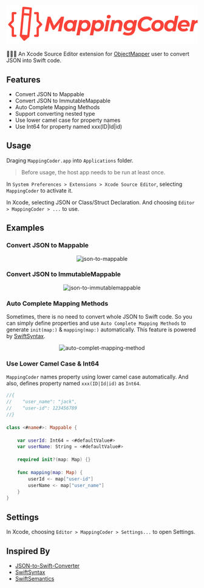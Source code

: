 <p align="center" >
  <img src="https://github.com/wgy6055/MappingCoder/raw/master/MappingCoder_Logo.png" title="logo" float=left>
</p>

🧑🏼‍💻 An Xcode Source Editor extension for [ObjectMapper](https://github.com/tristanhimmelman/ObjectMapper) user to convert JSON into Swift code.

## Features

- Convert JSON to Mappable
- Convert JSON to ImmutableMappable
- Auto Complete Mapping Methods
- Support converting nested type
- Use lower camel case for property names
- Use Int64 for property named xxx(ID|Id|id)

## Usage

Draging `MappingCoder.app` into `Applications` folder. 

> Before usage, the host app needs to be run at least once. 

In `System Preferences > Extensions > Xcode Source Editor`, selecting `MappingCoder` to activate it.

In Xcode, selecting JSON or Class/Struct Declaration. And choosing `Editor > MappingCoder > ...` to use.

## Examples

### Convert JSON to Mappable

<p align="center" >
  <img src="https://github.com/wgy6055/MappingCoder/raw/master/json-to-mappable.gif" title="json-to-mappable" float=left>
</p>

### Convert JSON to ImmutableMappable

<p align="center" >
  <img src="https://github.com/wgy6055/MappingCoder/raw/master/json-to-immutablemappable.gif" title="json-to-immutablemappable" float=left>
</p>

### Auto Complete Mapping Methods

Sometimes, there is no need to convert whole JSON to Swift code. So you can simply define properties and use `Auto Complete Mapping Methods` to generate `init(map:)` & `mapping(map:)` automatically. This feature is powered by [SwiftSyntax](https://github.com/apple/swift-syntax).

<p align="center" >
  <img src="https://github.com/wgy6055/MappingCoder/raw/master/auto-complet-mapping-method.gif" title="auto-complet-mapping-method" float=left>
</p>

### Use Lower Camel Case & Int64

`MappingCoder` names property using lower camel case automatically. And also, defines property named `xxx(ID|Id|id)` as `Int64`.

```swift
//{
//    "user_name": "jack",
//    "user-id": 123456789
//}

class <#name#>: Mappable {

    var userId: Int64 = <#defaultValue#>
    var userName: String = <#defaultValue#>

    required init?(map: Map) {}

    func mapping(map: Map) {
        userId <- map["user-id"]
        userName <- map["user_name"]
    }
}
```

## Settings

In Xcode, choosing `Editor > MappingCoder > Settings...` to open Settings.

## Inspired By

- [JSON-to-Swift-Converter](https://github.com/mrlegowatch/JSON-to-Swift-Converter)
- [SwiftSyntax](https://github.com/apple/swift-syntax)
- [SwiftSemantics](https://github.com/SwiftDocOrg/SwiftSemantics)
